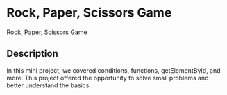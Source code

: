 # Rock, Paper, Scissors Game
Rock, Paper, Scissors Game

## Description
In this mini project, we covered conditions, functions, getElementById, and more. This project offered the opportunity to solve small problems and better understand the basics.
